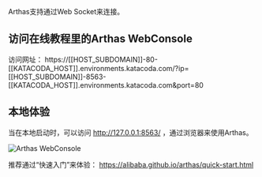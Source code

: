 

Arthas支持通过Web Socket来连接。


## 访问在线教程里的Arthas WebConsole


访问网址： https://[[HOST_SUBDOMAIN]]-80-[[KATACODA_HOST]].environments.katacoda.com/?ip=[[HOST_SUBDOMAIN]]-8563-[[KATACODA_HOST]].environments.katacoda.com&port=80


## 本地体验


当在本地启动时，可以访问  http://127.0.0.1:8563/ ，通过浏览器来使用Arthas。

![Arthas WebConsole](/hengyunabc/scenarios/arthas-advanced-cn/assets/web-console.png)

推荐通过“快速入门”来体验： https://alibaba.github.io/arthas/quick-start.html 